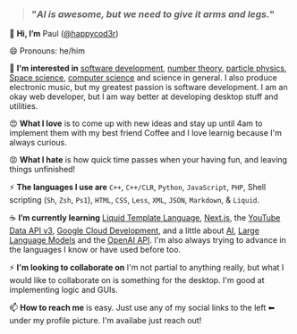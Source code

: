 > ### "*AI is awesome, but we need to give it arms and legs.*"

👋 **Hi, I’m** Paul ([@happycod3r](https://www.github.com/happycod3r))

😄 Pronouns: he/him

👀 **I'm interested in** [software development](https://en.wikipedia.org/wiki/Software_development), [number theory](https://en.wikipedia.org/wiki/Number_theory), [particle physics](https://en.wikipedia.org/wiki/Particle_physics  ), [Space science](https://en.wikipedia.org/wiki/Outline_of_space_science), [computer science](https://en.wikipedia.org/wiki/Computer_science) and science in general.
I also produce electronic music, but my greatest passion is software development. I am an okay web developer, but
I am way better at developing desktop stuff and utilities.

😍 **What I love** is to come up with new ideas and stay up until 4am to implement them with my best friend Coffee and I love learnig because I'm always curious.

😡 **What I hate** is how quick time passes when your having fun, and leaving things unfinished!

⚡ **The languages I use are** `C++`, `C++/CLR`, `Python`, `JavaScript`, `PHP`, Shell scripting (`Sh`, `Zsh`, `Ps1`), `HTML`, `CSS`, `Less`, `XML`, `JSON`, `Markdown`, & `Liquid`.

☕ **I’m currently learning** [Liquid Template Language](https://shopify.github.io/liquid/), [Next.js](https://nextjs.org/), the [YouTube Data API v3](https://developers.google.com/youtube/v3), [Google Cloud Development](https://developers.google.com/youtube/v3), and a little about [AI](https://openai.com/), [Large Language Models](https://en.wikipedia.org/wiki/Large_language_model) and the [OpenAI API](https://openai.com/). I'm also always trying to advance in the languages I know or have used before too.

⚡ **I'm looking to collaborate on**  I'm not partial to anything really, but what I would like to collaborate on is something for the desktop. I'm good at implementing logic and GUIs.

📫 **How to reach me** is easy. Just use any of my social links to the left ⬅ under my profile picture. I'm availabe just reach out!
 
<!---
happycod3r/happycod3r is a ✨ special ✨ repository because its `README.md` (this file) appears on your GitHub profile.
You can click the Preview link to take a look at your changes.
--->

